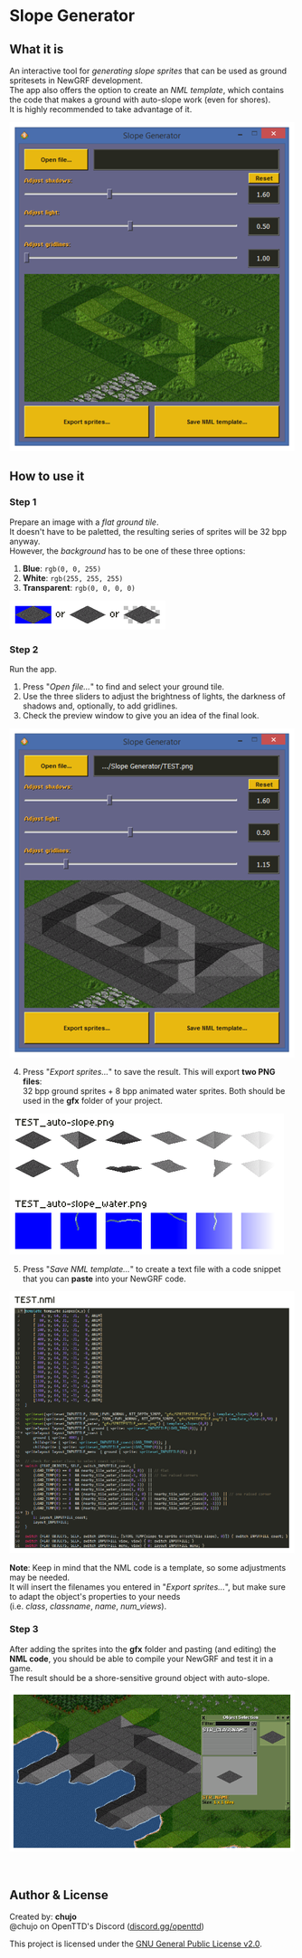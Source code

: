 # Slope Generator

## What it is

An interactive tool for _generating slope sprites_ that can be used as ground spritesets in NewGRF development.  
The app also offers the option to create an _NML template_, which contains the code that makes a ground with auto-slope work (even for shores).  
It is highly recommended to take advantage of it.

![App](/_readme/default.png)


## How to use it

### Step 1

Prepare an image with a _flat ground tile_.  
It doesn't have to be paletted, the resulting series of sprites will be 32 bpp anyway.  
However, the _background_ has to be one of these three options:

1) **Blue**: `rgb(0, 0, 255)`
2) **White**: `rgb(255, 255, 255)`
3) **Transparent**: `rgb(0, 0, 0, 0)`

![01](/_readme/01.png)


### Step 2

Run the app.
1) Press "_Open file..._" to find and select your ground tile.
2) Use the three sliders to adjust the brightness of lights, the darkness of shadows and, optionally, to add gridlines.
3) Check the preview window to give you an idea of the final look.

![02](/_readme/02.png)

4) Press "_Export sprites..._" to save the result. This will export **two PNG files**:  
    32 bpp ground sprites + 8 bpp animated water sprites. Both should be used in the **gfx** folder of your project.

![03](/_readme/03.png)

5) Press "_Save NML template..._" to create a text file with a code snippet that you can **paste** into your NewGRF code.

![04](/_readme/04.png)

**Note**: Keep in mind that the NML code is a template, so some adjustments may be needed.  
It will insert the filenames you entered in "_Export sprites..._", but make sure to adapt the object's properties to your needs  
(i.e. _class_, _classname_, _name_, _num_views_).


### Step 3

After adding the sprites into the **gfx** folder and pasting (and editing) the **NML code**, you should be able to compile your NewGRF and test it in a game.  
The result should be a shore-sensitive ground object with auto-slope.

![05](/_readme/05.png)

<br>

## Author & License

Created by: **chujo**  
@chujo on OpenTTD's Discord ([discord.gg/openttd](https://discord.gg/openttd))

This project is licensed under the [GNU General Public License v2.0](https://www.gnu.org/licenses/old-licenses/gpl-2.0.html).


